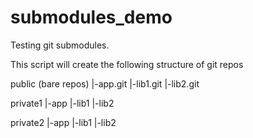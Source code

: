 submodules_demo
===============

Testing git submodules.

This script will create the following structure of git repos

public (bare repos)
      |-app.git
      |-lib1.git
      |-lib2.git
      
private1
      |-app
      |-lib1
      |-lib2

private2
      |-app
      |-lib1
      |-lib2
